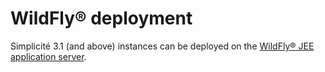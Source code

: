 WildFly&reg; deployment
=======================

Simplicité 3.1 (and above) instances can be deployed on the <a href="http://wildfly.org" target="_blank">WildFly&reg; JEE application server</a>.

<!-- **TO BE COMPLETED** -->